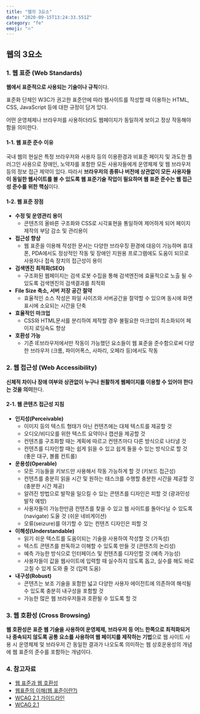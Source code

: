 ```yaml
---
title: "웹의 3요소"
date: "2020-09-15T13:24:33.551Z"
category: "fe"
emoji: "🔥"
---
```


## 웹의 3요소

### 1. 웹 표준 (Web Standards)

**웹에서 표준적으로 사용되는 기술이나 규칙**이다.

표준화 단체인 W3C가 권고한 표준안에 따라 웹사이트를 작성할 때 이용하는 HTML, CSS, JavaScript 등에 대한 규정이 담겨 있다.

어떤 운영체제나 브라우저를 사용하더라도 웹페이지가 동일하게 보이고 정상 작동해야함을 의미한다.

#### 1-1. 웹 표준 준수 이유

국내 웹의 현실은 특정 브라우저와 사용자 등의 이용환경과 비표준 페이지 및 과도한 플러그인 사용으로 장애인, 노약자를 포함한 모든 사용자들에게 운영체제 및 웹 브라우저 등의 정보 접근 제약이 있다. 따라서 **브라우저의 종류나 버전에 상관없이 모든 사용자들이 동일한 웹사이트를 볼 수 있도록 웹 표준기술 작업이 필요하며 웹 표준 준수는 웹 접근성 준수를 위한 핵심**이다.

#### 1-2. 웹 표준 장점

- **수정 및 운영관리 용이**
  - 콘텐츠의 올바른 구조화와 CSS로 시각표현을 통일하여 제어하게 되어 페이지 제작의 부담 감소 및 관리용이
- **접근성 향상**
  - 웹 표준을 이용해 작성한 문서는 다양한 브라우징 환경에 대응이 가능하며 휴대폰, PDA에서도 정상적인 작동 및
    장애인 지원용 프로그램에도 도움이 되므로 사용자나 접속 장치의 접근성이 용이
- **검색엔진 최적화(SEO)**
  - 구조화된 웹페이지는 검색 로봇 수집을 통해 검색엔진에 효율적으로 노출 될 수 있도록 검색엔진의
    검색결과를 최적화
- **File Size 축소, 서버 저장 공간 절약**
  - 효율적인 소스 작성은 파일 사이즈와 서버공간을 절약할 수 있으며 동시에 화면표시에 소요되는 시간을 단축
- **효율적인 마크업**
  - CSS와 HTML문서를 분리하여 제작할 경우 불필요한 마크업이 최소화되어 페이지 로딩속도 향상
- **호환성 가능**
  - 기존 IE브라우저에서만 작동이 가능했던 요소들이 웹 표준을 준수함으로써 다양한 브라우저
    (크롬, 파이어폭스, 사파리, 오페라 등)에서도 작동

### 2. 웹 접근성 (Web Accessibility)

**신체적 차이나 장애 여부와 상관없이 누구나 원활하게 웹페이지를 이용할 수 있어야 한다는 것을 의미**한다.

#### 2-1. 웹 콘텐츠 접근성 지침

- **인지성(Perceivable)**
  - 이미지 등의 텍스트 형태가 아닌 컨텐츠에는 대체 텍스트를 제공할 것
  - 오디오/비디오를 위한 텍스트 요약이나 캡션을 제공할 것
  - 컨텐츠를 구조화할 때는 계획에 따르고 컨텐츠마다 다른 방식으로 나타낼 것
  -  컨텐츠를 디자인할 때는 쉽게 읽을 수 있고 쉽게 들을 수 있는 방식으로 할 것 (좋은 대구, 볼륨 컨트롤)
- **운용성(Operable)**
  - 모든 기능들을 키보드만 사용해서 작동 가능하게 할 것 (키보드 접근성)
  - 컨텐츠를 충분히 읽을 시간 및 원하는 태스크를 수행할 충분한 시간을 제공할 것 (충분한 시간 제공)
  - 알려진 방법으로 발작을 일으킬 수 있는 콘텐츠를 디자인은 피할 것 (광과민성 발작 예방)
  - 사용자들이 가능한만큼 컨텐츠를 찾을 수 있고 웹 사이트를 돌아다닐 수 있도록 (navigate) 도울 것 (쉬운 네비게이션)
  -  오류(seizure)를 야기할 수 있는 컨텐츠 디자인은 피할 것
- **이해성(Understandable)**
  - 읽기 쉬운 텍스트를 도움이되는 기술을 사용하여 작성할 것 (가독성)
  - 텍스트 콘텐츠를 판독하고 이해할 수 있도록 만들 것 (콘텐츠의 논리성)
  - 예측 가능한 방식으로 인터페이스 및 컨텐츠를 디자인할 것 (예측 가능성)
  - 사용자들이 값을 웹사이트에 입력할 때 실수하지 않도록 돕고, 실수를 해도 바로 고칠 수 있게 도와 줄 것 (입력 도움)
- **내구성(Robust)**
  - 콘텐츠는 보조 기술을 포함한 넓고 다양한 사용자 에이전트에 의존하여 해석될 수 있도록 충분히 내구성을 포함할 것
  - 가능한 많은 웹 브라우저들과 호환될 수 있도록 할 것

### 3. 웹 호환성 (Cross Browsing)

**웹 호환성은 표준 웹 기술을 사용하여 운영체제, 브라우저 등 어느 한쪽으로 최적화되거나 종속되지 않도록 공통 요소를 사용하여 웹 페이지를 제작하는 기법**으로 웹 사이트 사용 시 운영체제 및 브라우저 간 동일한 결과가 나오도록 의미하는 웹 상호운용성의 개념에 웹 표준의 준수를 포함하는 개념이다.

### 4. 참고자료

- [웹 표준과 웹 호환성](http://www.smartebiz.kr/new/subpage02_02.html)
- [웹표준의 이해(웹 표준이란?)](https://goddaehee.tistory.com/244)
- [WCAG 2.1 가이드라인](https://medium.com/@yoonjioh90/%EC%9B%B9%ED%91%9C%EC%A4%80-wcag-2-1-%EA%B0%80%EC%9D%B4%EB%93%9C%EB%9D%BC%EC%9D%B8-8f17dd55804e)
- [WCAG 2.1](https://www.w3.org/TR/WCAG21/)